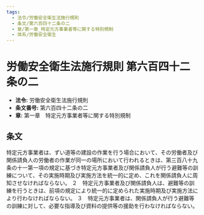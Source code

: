 ```yaml
---
tags:
  - 法令/労働安全衛生法施行規則
  - 条文/第六百四十二条の二
  - 章/第一章_特定元方事業者等に関する特別規制
  - 体系/労働安全衛生
---
```

# 労働安全衛生法施行規則 第六百四十二条の二

- **法令:** 労働安全衛生法施行規則
- **条文番号:** 第六百四十二条の二
- **章:** 第一章　特定元方事業者等に関する特別規制

## 条文
特定元方事業者は、ずい道等の建設の作業を行う場合において、その労働者及び関係請負人の労働者の作業が同一の場所において行われるときは、第三百八十九条の十一第一項の規定に基づき特定元方事業者及び関係請負人が行う避難等の訓練について、その実施時期及び実施方法を統一的に定め、これを関係請負人に周知させなければならない。
２　特定元方事業者及び関係請負人は、避難等の訓練を行うときは、前項の規定により統一的に定められた実施時期及び実施方法により行わなければならない。
３　特定元方事業者は、関係請負人が行う避難等の訓練に対して、必要な指導及び資料の提供等の援助を行わなければならない。

